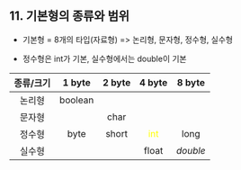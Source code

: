 ## 11. 기본형의 종류와 범위

* 기본형 = 8개의 타입(자료형) => 논리형, 문자형, 정수형, 실수형

* 정수형은 int가 기본, 실수형에서는 double이 기본

|종류/크기|1 byte|2 byte|4 byte|8 byte|
|:---:|:---:|:---:|:---:|:---:|
| 논리형 | boolean | | | |
| 문자형 | | char | | |
| 정수형 | byte | short | <span style="color:yellow">int</span> | long |
| 실수형 | | | float | *double* |
